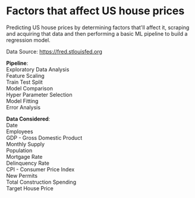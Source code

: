 # Factors that affect US house prices 

Predicting US house prices by determining factors that'll affect it, scraping and acquiring that data and then performing a basic ML pipeline to build a regression model.

Data Source: https://fred.stlouisfed.org

**Pipeline**: \
Exploratory Data Analysis   \
Feature Scaling  \
Train Test Split  \
Model Comparison \
Hyper Parameter Selection \
Model Fitting \
Error Analysis 

**Data Considered**: \
Date   \
Employees  
GDP - Gross Domestic Product \
Monthly Supply \
Population \
Mortgage Rate \
Delinquency Rate \
CPI - Consumer Price Index \
New Permits \
Total Construction Spending \
Target House Price
